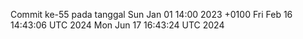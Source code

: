 Commit ke-55 pada tanggal Sun Jan 01 14:00 2023 +0100
Fri Feb 16 14:43:06 UTC 2024
Mon Jun 17 16:43:24 UTC 2024
